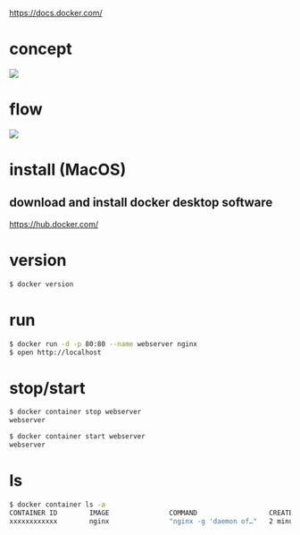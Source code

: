 https://docs.docker.com/

# concept

![](https://i.gyazo.com/90cc92abff873fcd6280ed12ae1b114c.png)

# flow

![](https://i.gyazo.com/29aa934b6ade49bb1fe9f6ac29fbb64d.jpg)

# install (MacOS)

## download and install docker desktop software

https://hub.docker.com/

# version

```sh
$ docker version
```

# run

```sh
$ docker run -d -p 80:80 --name webserver nginx
$ open http://localhost
```

# stop/start
```sh
$ docker container stop webserver
webserver

$ docker container start webserver
webserver
```

# ls

```sh
$ docker container ls -a
CONTAINER ID        IMAGE               COMMAND                  CREATED             STATUS                      PORTS               NAMES
xxxxxxxxxxxx        nginx               "nginx -g 'daemon of…"   2 minutes ago       Exited (0) 58 seconds ago                       webserver
```

# 
